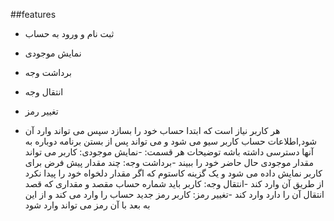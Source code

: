 ##features
- ثبت نام و ورود به حساب 
- نمایش موجودی
- برداشت وجه
- انتقال وجه
- تغییر رمز

- هر کاربر نیاز است که ابتدا حساب خود را بسازد سپس می تواند وارد آن شود,اطلاعات حساب کاربر سیو می شود و می تواند پس از بستن برنامه دوباره به آنها دسترسی داشته باشه
توضیحات هر قسمت:
-نمایش موجودی: کاربر می تواند مقدار موجودی حال حاضر خود را ببیند
-برداشت وجه: چند مقدار پیش فرض برای کاربر نمایش داده می شود و یک گزینه کاستوم که اگر مقدار دلخواه خود را پیدا نکرد از طریق آن وارد کند
-انتقال وجه: کاربر باید شماره حساب مقصد و مقداری که قصد انتقال آن را دارد وارد کند
-تغییر رمز: کاربر رمز جدید حساب را وارد می کند و از این به بعد با آن رمز می تواند وارد شود
